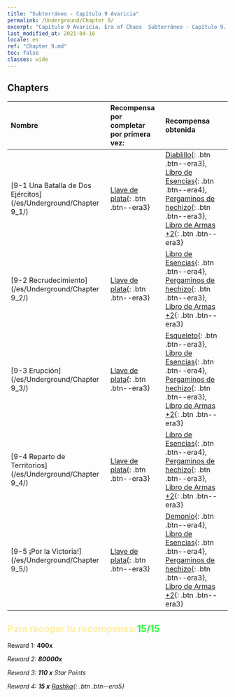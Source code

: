 ```yaml
---
title: "Subterráneo - Capítulo 9 Avaricia"
permalink: /Underground/Chapter 9/
excerpt: "Capítulo 9 Avaricia. Era of Chaos  Subterráneo - Capítulo 9. Avaricia"
last_modified_at: 2021-04-16
locale: es
ref: "Chapter 9.md"
toc: false
classes: wide
---
```


## Chapters

  | Nombre |  Recompensa por completar por primera vez: | Recompensa obtenida |
  |:------------|:------------|:------------| 
  | [9-1 Una Batalla de Dos Ejércitos](/es/Underground/Chapter 9_1/) | [Llave de plata](/es/Items/con_693/){: .btn .btn--era3} | [Diablillo](/es/Items/unt_226/){: .btn .btn--era3}, [Libro de Esencias](/es/Items/mat_39/){: .btn .btn--era4}, [Pergaminos de hechizo](/es/Items/con_694/){: .btn .btn--era3}, [Libro de Armas +2](/es/Items/mat_32/){: .btn .btn--era3} |
  | [9-2 Recrudecimiento](/es/Underground/Chapter 9_2/) | [Llave de plata](/es/Items/con_693/){: .btn .btn--era3} | [Libro de Esencias](/es/Items/mat_39/){: .btn .btn--era4}, [Pergaminos de hechizo](/es/Items/con_694/){: .btn .btn--era3}, [Libro de Armas +2](/es/Items/mat_32/){: .btn .btn--era3} |
  | [9-3 Erupción](/es/Underground/Chapter 9_3/) | [Llave de plata](/es/Items/con_693/){: .btn .btn--era3} | [Esqueleto](/es/Items/unt_208/){: .btn .btn--era3}, [Libro de Esencias](/es/Items/mat_39/){: .btn .btn--era4}, [Pergaminos de hechizo](/es/Items/con_694/){: .btn .btn--era3}, [Libro de Armas +2](/es/Items/mat_32/){: .btn .btn--era3} |
  | [9-4 Reparto de Territorios](/es/Underground/Chapter 9_4/) | [Llave de plata](/es/Items/con_693/){: .btn .btn--era3} | [Libro de Esencias](/es/Items/mat_39/){: .btn .btn--era4}, [Pergaminos de hechizo](/es/Items/con_694/){: .btn .btn--era3}, [Libro de Armas +2](/es/Items/mat_32/){: .btn .btn--era3} |
  | [9-5 ¡Por la Victoria!](/es/Underground/Chapter 9_5/) | [Llave de plata](/es/Items/con_693/){: .btn .btn--era3} | [Demonio](/es/Items/unt_229/){: .btn .btn--era4}, [Libro de Esencias](/es/Items/mat_39/){: .btn .btn--era4}, [Pergaminos de hechizo](/es/Items/con_694/){: .btn .btn--era3}, [Libro de Armas +2](/es/Items/mat_32/){: .btn .btn--era3} |


## <span style="color: #ffeea0">Para recoger tu recompensa:</span><span style="color: #27f73a">15/15</span>

 Reward 1:  **400x** <i class="fas fa-gem"/>

 Reward 2:  **80000x** <i class="fas fa-coins"/>

 Reward 3: **110 x** Star Points

 Reward 4: **15 x** [Rashka](/es/Items/her_384/){: .btn .btn--era5}

